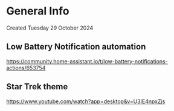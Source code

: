 # General Info
Created Tuesday 29 October 2024

Low Battery Notification automation
-----------------------------------

<https://community.home-assistant.io/t/low-battery-notifications-actions/653754>

Star Trek theme
---------------

<https://www.youtube.com/watch?app=desktop&v=U3IE4npxZjs>


